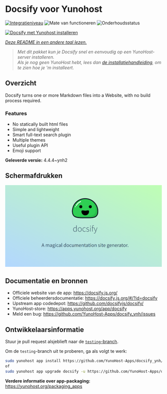 <!--
NB: Deze README is automatisch gegenereerd door <https://github.com/YunoHost/apps/tree/master/tools/readme_generator>
Hij mag NIET handmatig aangepast worden.
-->

# Docsify voor Yunohost

[![Integratieniveau](https://dash.yunohost.org/integration/docsify.svg)](https://ci-apps.yunohost.org/ci/apps/docsify/) ![Mate van functioneren](https://ci-apps.yunohost.org/ci/badges/docsify.status.svg) ![Onderhoudsstatus](https://ci-apps.yunohost.org/ci/badges/docsify.maintain.svg)

[![Docsify met Yunohost installeren](https://install-app.yunohost.org/install-with-yunohost.svg)](https://install-app.yunohost.org/?app=docsify)

*[Deze README in een andere taal lezen.](./ALL_README.md)*

> *Met dit pakket kun je Docsify snel en eenvoudig op een YunoHost-server installeren.*  
> *Als je nog geen YunoHost hebt, lees dan [de installatiehandleiding](https://yunohost.org/install), om te zien hoe je 'm installeert.*

## Overzicht

Docsify turns one or more Markdown files into a Website, with no build process required.

### Features

- No statically built html files
- Simple and lightweight
- Smart full-text search plugin
- Multiple themes
- Useful plugin API
- Emoji support


**Geleverde versie:** 4.4.4~ynh2

## Schermafdrukken

![Schermafdrukken van Docsify](./doc/screenshots/screenshot.png)

## Documentatie en bronnen

- Officiele website van de app: <https://docsify.js.org/>
- Officiele beheerdersdocumentatie: <https://docsify.js.org/#/?id=docsify>
- Upstream app codedepot: <https://github.com/docsifyjs/docsify/>
- YunoHost-store: <https://apps.yunohost.org/app/docsify>
- Meld een bug: <https://github.com/YunoHost-Apps/docsify_ynh/issues>

## Ontwikkelaarsinformatie

Stuur je pull request alsjeblieft naar de [`testing`-branch](https://github.com/YunoHost-Apps/docsify_ynh/tree/testing).

Om de `testing`-branch uit te proberen, ga als volgt te werk:

```bash
sudo yunohost app install https://github.com/YunoHost-Apps/docsify_ynh/tree/testing --debug
of
sudo yunohost app upgrade docsify -u https://github.com/YunoHost-Apps/docsify_ynh/tree/testing --debug
```

**Verdere informatie over app-packaging:** <https://yunohost.org/packaging_apps>
